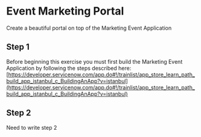 # Event Marketing Portal
Create a beautiful portal on top of the Marketing Event Application

## Step 1

Before beginning this exercise you must first build the Marketing Event Application by following the steps described here:
[https://developer.servicenow.com/app.do#!/trainlist/app_store_learn_path_build_app_istanbul_c_BuildingAnApp?v=istanbul](https://developer.servicenow.com/app.do#!/trainlist/app_store_learn_path_build_app_istanbul_c_BuildingAnApp?v=istanbul)

## Step 2

Need to write step 2

